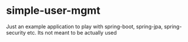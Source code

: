 # simple-user-mgmt
Just an example application to play with spring-boot, spring-jpa, spring-security etc. Its not meant to be actually used
